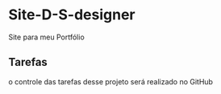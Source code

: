 # Site-D-S-designer
Site para meu Portfólio 

## Tarefas
o controle das tarefas desse projeto será realizado no GitHub
